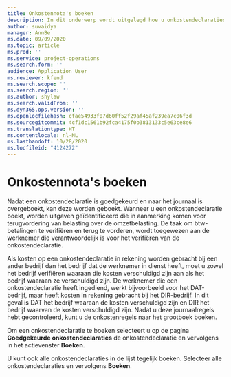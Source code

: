 ```yaml
---
title: Onkostennota's boeken
description: In dit onderwerp wordt uitgelegd hoe u onkostendeclaraties boekt.
author: suvaidya
manager: AnnBe
ms.date: 09/09/2020
ms.topic: article
ms.prod: ''
ms.service: project-operations
ms.search.form: ''
audience: Application User
ms.reviewer: kfend
ms.search.scope: ''
ms.search.region: ''
ms.author: shylaw
ms.search.validFrom: ''
ms.dyn365.ops.version: ''
ms.openlocfilehash: cfae54933f07d60ff52f29af45af239ea7c06f3d
ms.sourcegitcommit: 4cf1dc1561b92fca4175f0b3813133c5e63ce8e6
ms.translationtype: HT
ms.contentlocale: nl-NL
ms.lasthandoff: 10/28/2020
ms.locfileid: "4124272"
---
```

# <a name="post-expense-reports"></a>Onkostennota's boeken

Nadat een onkostendeclaratie is goedgekeurd en naar het journaal is overgeboekt, kan deze worden geboekt. Wanneer u een onkostendeclaratie boekt, worden uitgaven geïdentificeerd die in aanmerking komen voor terugvordering van belasting over de omzetbelasting. De taak om btw-betalingen te verifiëren en terug te vorderen, wordt toegewezen aan de werknemer die verantwoordelijk is voor het verifiëren van de onkostendeclaratie.

Als kosten op een onkostendeclaratie in rekening worden gebracht bij een ander bedrijf dan het bedrijf dat de werknemer in dienst heeft, moet u zowel het bedrijf verifiëren waaraan die kosten verschuldigd zijn aan als het bedrijf waaraan ze verschuldigd zijn. De werknemer die een onkostendeclaratie heeft ingediend, werkt bijvoorbeeld voor het DAT-bedrijf, maar heeft kosten in rekening gebracht bij het DIR-bedrijf. In dit geval is DAT het bedrijf waaraan de kosten verschuldigd zijn en DIR het bedrijf waarvan de kosten verschuldigd zijn. Nadat u deze journaalregels hebt gecontroleerd, kunt u de onkostenregels naar het grootboek boeken.

Om een onkostendeclaratie te boeken selecteert u op de pagina **Goedgekeurde onkostendeclaraties** de onkostendeclaratie en vervolgens in het actievenster **Boeken**.

U kunt ook alle onkostendeclaraties in de lijst tegelijk boeken. Selecteer alle onkostendeclaraties en vervolgens **Boeken**.
